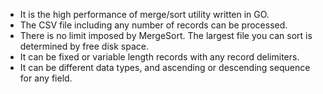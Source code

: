 * It is the high performance of merge/sort utility written in GO.
* The CSV file including any number of records can be processed.
* There is no limit imposed by MergeSort.  The largest file you can sort is determined by free disk space.
* It can be fixed or variable length records with any record delimiters.
* It can be different data types, and ascending or descending sequence for any field.
